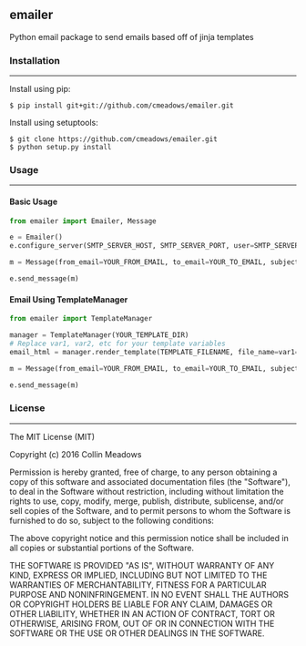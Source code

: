emailer
---
Python email package to send emails based off of jinja templates

### Installation
---
Install using pip:

    $ pip install git+git://github.com/cmeadows/emailer.git

Install using setuptools:

    $ git clone https://github.com/cmeadows/emailer.git
    $ python setup.py install

### Usage
---

#### Basic Usage

```python
from emailer import Emailer, Message

e = Emailer()
e.configure_server(SMTP_SERVER_HOST, SMTP_SERVER_PORT, user=SMTP_SERVER_USER, password=SMTP_SERVER_PASSWORD)

m = Message(from_email=YOUR_FROM_EMAIL, to_email=YOUR_TO_EMAIL, subject=YOUR_SUBJECT)

e.send_message(m)
```

#### Email Using TemplateManager

```python
from emailer import TemplateManager

manager = TemplateManager(YOUR_TEMPLATE_DIR)
# Replace var1, var2, etc for your template variables
email_html = manager.render_template(TEMPLATE_FILENAME, file_name=var1="var1", var2="var2")

m = Message(from_email=YOUR_FROM_EMAIL, to_email=YOUR_TO_EMAIL, subject=YOUR_SUBJECT, html=email_html)

e.send_message(m)
```

### License
---
The MIT License (MIT)

Copyright (c) 2016 Collin Meadows

Permission is hereby granted, free of charge, to any person obtaining a copy of
this software and associated documentation files (the "Software"), to deal in
the Software without restriction, including without limitation the rights to
use, copy, modify, merge, publish, distribute, sublicense, and/or sell copies of
the Software, and to permit persons to whom the Software is furnished to do so,
subject to the following conditions:

The above copyright notice and this permission notice shall be included in all
copies or substantial portions of the Software.

THE SOFTWARE IS PROVIDED "AS IS", WITHOUT WARRANTY OF ANY KIND, EXPRESS OR
IMPLIED, INCLUDING BUT NOT LIMITED TO THE WARRANTIES OF MERCHANTABILITY, FITNESS
FOR A PARTICULAR PURPOSE AND NONINFRINGEMENT. IN NO EVENT SHALL THE AUTHORS OR
COPYRIGHT HOLDERS BE LIABLE FOR ANY CLAIM, DAMAGES OR OTHER LIABILITY, WHETHER
IN AN ACTION OF CONTRACT, TORT OR OTHERWISE, ARISING FROM, OUT OF OR IN
CONNECTION WITH THE SOFTWARE OR THE USE OR OTHER DEALINGS IN THE SOFTWARE.
